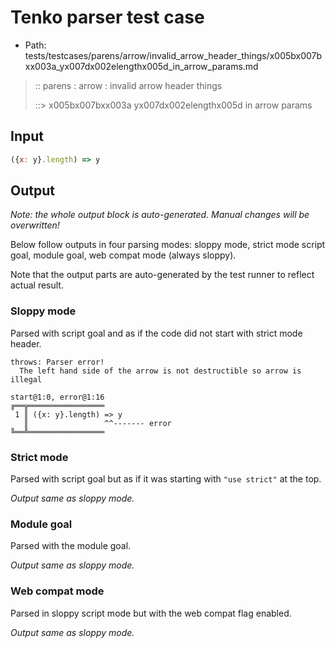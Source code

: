 # Tenko parser test case

- Path: tests/testcases/parens/arrow/invalid_arrow_header_things/x005bx007bxx003a_yx007dx002elengthx005d_in_arrow_params.md

> :: parens : arrow : invalid arrow header things
>
> ::> x005bx007bxx003a yx007dx002elengthx005d in arrow params

## Input


`````js
({x: y}.length) => y
`````

## Output

_Note: the whole output block is auto-generated. Manual changes will be overwritten!_

Below follow outputs in four parsing modes: sloppy mode, strict mode script goal, module goal, web compat mode (always sloppy).

Note that the output parts are auto-generated by the test runner to reflect actual result.

### Sloppy mode

Parsed with script goal and as if the code did not start with strict mode header.

`````
throws: Parser error!
  The left hand side of the arrow is not destructible so arrow is illegal

start@1:0, error@1:16
╔══╦═════════════════
 1 ║ ({x: y}.length) => y
   ║                 ^^------- error
╚══╩═════════════════

`````

### Strict mode

Parsed with script goal but as if it was starting with `"use strict"` at the top.

_Output same as sloppy mode._

### Module goal

Parsed with the module goal.

_Output same as sloppy mode._

### Web compat mode

Parsed in sloppy script mode but with the web compat flag enabled.

_Output same as sloppy mode._
